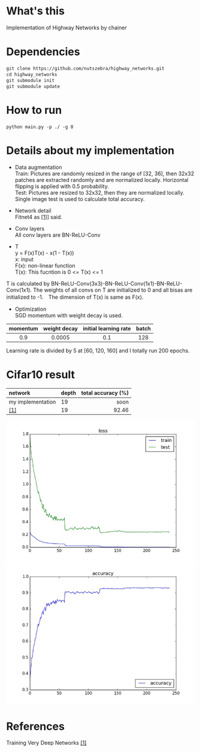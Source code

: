 # What's this
Implementation of Highway Networks by chainer


# Dependencies

    git clone https://github.com/nutszebra/highway_networks.git
    cd highway_networks
    git submodule init
    git submodule update

# How to run
    python main.py -p ./ -g 0 

# Details about my implementation
* Data augmentation  
Train: Pictures are randomly resized in the range of [32, 36], then 32x32 patches are extracted randomly and are normalized locally. Horizontal flipping is applied with 0.5 probability.  
Test: Pictures are resized to 32x32, then they are normalized locally. Single image test is used to calculate total accuracy.  

* Network detail  
Fitnet4 as [[1]][Paper]] said.

* Conv layers  
All conv layers are BN-ReLU-Conv

* T  
y = F(x)T(x) - x(1 - T(x))  
x: input  
F(x): non-linear function  
T(x): This fucntion is 0 <= T(x) <= 1  

T is calculated by BN-ReLU-Conv(3x3)-BN-ReLU-Conv(1x1)-BN-ReLU-Conv(1x1). The weights of all convs on T are initialized to 0 and all bisas are initialized to -1.　The dimension of T(x) is same as F(x).
* Optimization  
SGD momentum with weight decay is used.

| momentum              | weight decay | initial learning rate | batch |
|:---------------------:|:------------:|:---------------------:|:-----:|
|0.9                    |0.0005        |0.1                    |128    |

Learning rate is divided by 5 at [60, 120, 160] and I totally run 200 epochs. 

# Cifar10 result

| network              | depth | total accuracy (%) |
|:---------------------|-------|-------------------:|
| my implementation    | 19    | soon               |
| [[1]][Paper]         | 19    | 92.46              |

<img src="https://github.com/nutszebra/highway_networks/blob/master/loss.jpg" alt="loss" title="loss">
<img src="https://github.com/nutszebra/highway_networks/blob/master/accuracy.jpg" alt="total accuracy" title="total accuracy">

# References
Training Very Deep Networks [[1]][Paper]

[paper]: https://arxiv.org/abs/1507.06228 "Paper"
